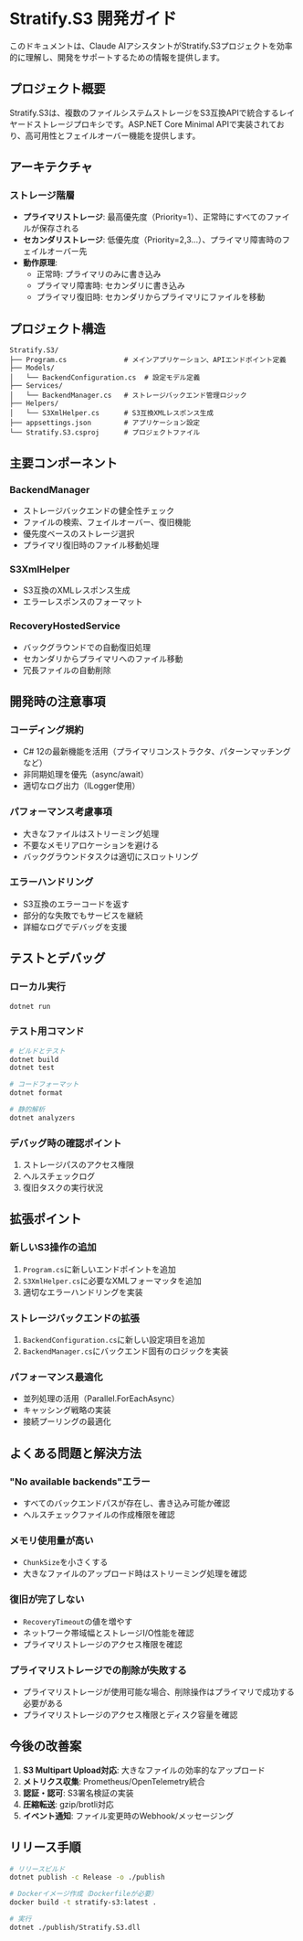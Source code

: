 # Stratify.S3 開発ガイド

このドキュメントは、Claude AIアシスタントがStratify.S3プロジェクトを効率的に理解し、開発をサポートするための情報を提供します。

## プロジェクト概要

Stratify.S3は、複数のファイルシステムストレージをS3互換APIで統合するレイヤードストレージプロキシです。ASP.NET Core Minimal APIで実装されており、高可用性とフェイルオーバー機能を提供します。

## アーキテクチャ

### ストレージ階層
- **プライマリストレージ**: 最高優先度（Priority=1）、正常時にすべてのファイルが保存される
- **セカンダリストレージ**: 低優先度（Priority=2,3...）、プライマリ障害時のフェイルオーバー先
- **動作原理**: 
  - 正常時: プライマリのみに書き込み
  - プライマリ障害時: セカンダリに書き込み
  - プライマリ復旧時: セカンダリからプライマリにファイルを移動

## プロジェクト構造

```
Stratify.S3/
├── Program.cs              # メインアプリケーション、APIエンドポイント定義
├── Models/
│   └── BackendConfiguration.cs  # 設定モデル定義
├── Services/
│   └── BackendManager.cs   # ストレージバックエンド管理ロジック
├── Helpers/
│   └── S3XmlHelper.cs      # S3互換XMLレスポンス生成
├── appsettings.json        # アプリケーション設定
└── Stratify.S3.csproj      # プロジェクトファイル
```

## 主要コンポーネント

### BackendManager
- ストレージバックエンドの健全性チェック
- ファイルの検索、フェイルオーバー、復旧機能
- 優先度ベースのストレージ選択
- プライマリ復旧時のファイル移動処理

### S3XmlHelper
- S3互換のXMLレスポンス生成
- エラーレスポンスのフォーマット

### RecoveryHostedService
- バックグラウンドでの自動復旧処理
- セカンダリからプライマリへのファイル移動
- 冗長ファイルの自動削除

## 開発時の注意事項

### コーディング規約
- C# 12の最新機能を活用（プライマリコンストラクタ、パターンマッチングなど）
- 非同期処理を優先（async/await）
- 適切なログ出力（ILogger使用）

### パフォーマンス考慮事項
- 大きなファイルはストリーミング処理
- 不要なメモリアロケーションを避ける
- バックグラウンドタスクは適切にスロットリング

### エラーハンドリング
- S3互換のエラーコードを返す
- 部分的な失敗でもサービスを継続
- 詳細なログでデバッグを支援

## テストとデバッグ

### ローカル実行
```bash
dotnet run
```

### テスト用コマンド
```bash
# ビルドとテスト
dotnet build
dotnet test

# コードフォーマット
dotnet format

# 静的解析
dotnet analyzers
```

### デバッグ時の確認ポイント
1. ストレージパスのアクセス権限
2. ヘルスチェックログ
3. 復旧タスクの実行状況

## 拡張ポイント

### 新しいS3操作の追加
1. `Program.cs`に新しいエンドポイントを追加
2. `S3XmlHelper.cs`に必要なXMLフォーマッタを追加
3. 適切なエラーハンドリングを実装

### ストレージバックエンドの拡張
1. `BackendConfiguration.cs`に新しい設定項目を追加
2. `BackendManager.cs`にバックエンド固有のロジックを実装

### パフォーマンス最適化
- 並列処理の活用（Parallel.ForEachAsync）
- キャッシング戦略の実装
- 接続プーリングの最適化

## よくある問題と解決方法

### "No available backends"エラー
- すべてのバックエンドパスが存在し、書き込み可能か確認
- ヘルスチェックファイルの作成権限を確認

### メモリ使用量が高い
- `ChunkSize`を小さくする
- 大きなファイルのアップロード時はストリーミング処理を確認

### 復旧が完了しない
- `RecoveryTimeout`の値を増やす
- ネットワーク帯域幅とストレージI/O性能を確認
- プライマリストレージのアクセス権限を確認

### プライマリストレージでの削除が失敗する
- プライマリストレージが使用可能な場合、削除操作はプライマリで成功する必要がある
- プライマリストレージのアクセス権限とディスク容量を確認

## 今後の改善案

1. **S3 Multipart Upload対応**: 大きなファイルの効率的なアップロード
2. **メトリクス収集**: Prometheus/OpenTelemetry統合
3. **認証・認可**: S3署名検証の実装
4. **圧縮転送**: gzip/brotli対応
5. **イベント通知**: ファイル変更時のWebhook/メッセージング

## リリース手順

```bash
# リリースビルド
dotnet publish -c Release -o ./publish

# Dockerイメージ作成（Dockerfileが必要）
docker build -t stratify-s3:latest .

# 実行
dotnet ./publish/Stratify.S3.dll
```